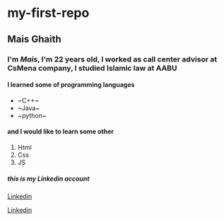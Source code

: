 # my-first-repo

## Mais Ghaith
### I'm *Mais*, I'm 22 years old, I worked as call center advisor at CsMena company, I studied Islamic law at AABU 
#### I learned some of programming languages 
* ~C++~
* ~Java~
* ~python~

#### and I would like to learn some other 
1. Html
2. Css
3. JS

##### this is my Linkedin account

[Linkedin](www.linkedin.com/in/mais-ghaith-791b33244)


[Linkedin](www.linkedin.com/in/mais-ghaith-791b33244)

